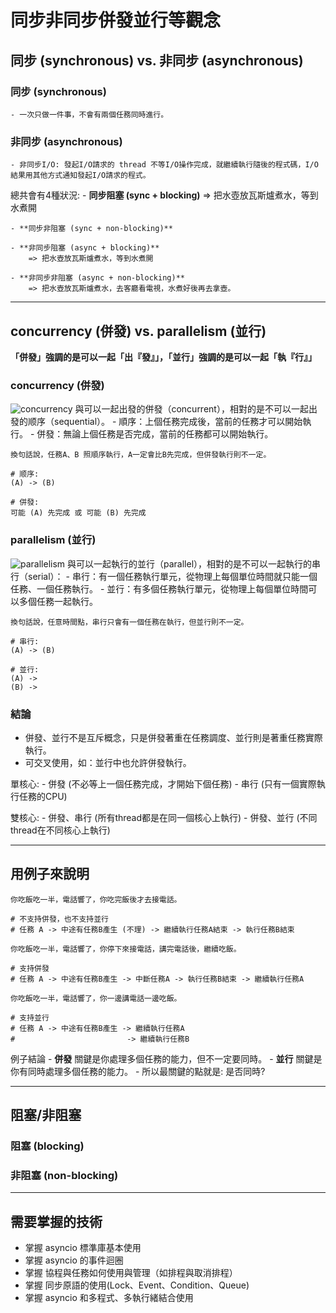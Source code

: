 # 同步非同步併發並行等觀念

## 同步 (synchronous) vs. 非同步 (asynchronous)

### 同步 (synchronous)
    - 一次只做一件事，不會有兩個任務同時進行。
    
### 非同步 (asynchronous)
    - 非同步I/O: 發起I/O請求的 thread 不等I/O操作完成，就繼續執行隨後的程式碼，I/O結果用其他方式通知發起I/O請求的程式。



總共會有4種狀況:
    - **同步阻塞 (sync + blocking)**
        => 把水壺放瓦斯爐煮水，等到水煮開

    - **同步非阻塞 (sync + non-blocking)**

    - **非同步阻塞 (async + blocking)**
        => 把水壺放瓦斯爐煮水，等到水煮開

    - **非同步非阻塞 (async + non-blocking)**
        => 把水壺放瓦斯爐煮水，去客廳看電視，水煮好後再去拿壺。


--- 
## concurrency (併發) vs. parallelism (並行)
**「併發」強調的是可以一起「出『發』」，「並行」強調的是可以一起「執『行』」**


### concurrency (併發)
![concurrency](https://i.iter01.com/images/555b5602bd2020da3ae0b94c7e4f5535153c29f46d4bacc1b37bcff556521c81.jpg)
與可以一起出發的併發（concurrent），相對的是不可以一起出發的顺序（sequential）。
    - 順序：上個任務完成後，當前的任務才可以開始執行。
    - 併發：無論上個任務是否完成，當前的任務都可以開始執行。

```
換句話說，任務A、B 照順序執行，A一定會比B先完成，但併發執行則不一定。
```

```
# 顺序: 
(A) -> (B)

# 併發:
可能 (A) 先完成 或 可能 (B) 先完成
```

### parallelism (並行)
![parallelism](https://i.iter01.com/images/72e4a5f045da48b97b4cd7141c130a1070b648a13e87d57cd8a7ec19be94f77a.jpg)
與可以一起執行的並行（parallel），相對的是不可以一起執行的串行（serial）：
    - 串行：有一個任務執行單元，從物理上每個單位時間就只能一個任務、一個任務執行。
    - 並行：有多個任務執行單元，從物理上每個單位時間可以多個任務一起執行。

```
換句話說，任意時間點，串行只會有一個任務在執行，但並行則不一定。
```

```
# 串行:
(A) -> (B)

# 並行:
(A) -> 
(B) -> 
```

### 結論
- 併發、並行不是互斥概念，只是併發著重在任務調度、並行則是著重任務實際執行。
- 可交叉使用，如：並行中也允許併發執行。

單核心:
    - 併發 (不必等上一個任務完成，才開始下個任務)
    - 串行 (只有一個實際執行任務的CPU)

雙核心:
    - 併發、串行 (所有thread都是在同一個核心上執行)
    - 併發、並行 (不同thread在不同核心上執行)

---

## 用例子來說明
```
你吃飯吃一半，電話響了，你吃完飯後才去接電話。

# 不支持併發，也不支持並行
# 任務 A -> 中途有任務B產生 (不理) -> 繼續執行任務A結束 -> 執行任務B結束
```

```
你吃飯吃一半，電話響了，你停下來接電話，講完電話後，繼續吃飯。

# 支持併發
# 任務 A -> 中途有任務B產生 -> 中斷任務A -> 執行任務B結束 -> 繼續執行任務A
```

```
你吃飯吃一半，電話響了，你一邊講電話一邊吃飯。

# 支持並行
# 任務 A -> 中途有任務B產生 -> 繼續執行任務A
#                         -> 繼續執行任務B
```

例子結論
    - **併發** 關鍵是你處理多個任務的能力，但不一定要同時。
    - **並行** 關鍵是你有同時處理多個任務的能力。
    - 所以最關鍵的點就是: 是否同時?


---
## 阻塞/非阻塞

### 阻塞 (blocking)


### 非阻塞 (non-blocking)


---
## 需要掌握的技術
- 掌握 asyncio 標準庫基本使用
- 掌握 asyncio 的事件迴圈
- 掌握 協程與任務如何使用與管理（如排程與取消排程）
- 掌握 同步原語的使用(Lock、Event、Condition、Queue)
- 掌握 asyncio 和多程式、多執行緒結合使用

